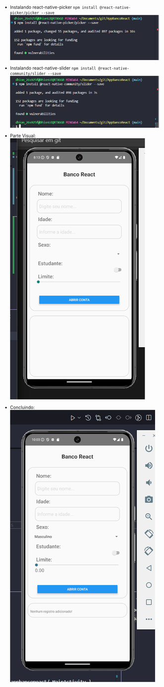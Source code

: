 * Instalando react-native-picker
`npm install @react-native-picker/picker --save`
![alt text](image.png)

* Instalando react-native-slider
`npm install @react-native-community/slider --save`
![alt text](image-1.png)

* Parte Visual:
![alt text](image-2.png)

* Concluindo:
![alt text](desafioAppBancoReact.gif)